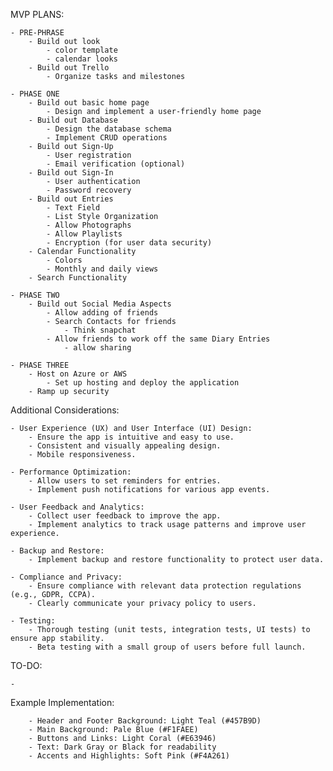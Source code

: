 MVP PLANS: 

	- PRE-PHRASE
		- Build out look 
			- color template
			- calendar looks 
		- Build out Trello 
			- Organize tasks and milestones
			 
	- PHASE ONE 
		- Build out basic home page
			- Design and implement a user-friendly home page
		- Build out Database
			- Design the database schema
			- Implement CRUD operations
		- Build out Sign-Up
			- User registration
			- Email verification (optional)
		- Build out Sign-In
			- User authentication
			- Password recovery
		- Build out Entries
			- Text Field 
			- List Style Organization 
			- Allow Photographs
			- Allow Playlists 
			- Encryption (for user data security)
		- Calendar Functionality 
			- Colors 
			- Monthly and daily views
		- Search Functionality
	
	- PHASE TWO
		- Build out Social Media Aspects
			- Allow adding of friends
			- Search Contacts for friends
				- Think snapchat
			- Allow friends to work off the same Diary Entries
				- allow sharing 

	- PHASE THREE
		- Host on Azure or AWS 
			- Set up hosting and deploy the application
		- Ramp up security 


Additional Considerations:
	
	- User Experience (UX) and User Interface (UI) Design:
		- Ensure the app is intuitive and easy to use.
		- Consistent and visually appealing design.
		- Mobile responsiveness.

	- Performance Optimization:
		- Allow users to set reminders for entries.
		- Implement push notifications for various app events.

	- User Feedback and Analytics:
		- Collect user feedback to improve the app.
		- Implement analytics to track usage patterns and improve user experience.

	- Backup and Restore:
		- Implement backup and restore functionality to protect user data.

	- Compliance and Privacy:
		- Ensure compliance with relevant data protection regulations (e.g., GDPR, CCPA).
		- Clearly communicate your privacy policy to users.

	- Testing:
		- Thorough testing (unit tests, integration tests, UI tests) to ensure app stability.
		- Beta testing with a small group of users before full launch.
TO-DO: 
	
	- 

Example Implementation:

		- Header and Footer Background: Light Teal (#457B9D)
		- Main Background: Pale Blue (#F1FAEE)
		- Buttons and Links: Light Coral (#E63946)
		- Text: Dark Gray or Black for readability
		- Accents and Highlights: Soft Pink (#F4A261)